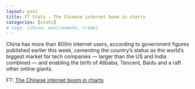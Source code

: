 ```yaml
---
layout: post
title: FT Stats - The Chinese internet boom in charts
categories: [stats]
# tags: [china, environment, trade]
---
```

China has more than 800m internet users, according to government figures published earlier this week, cementing the country’s status as the world’s biggest market for tech companies — larger than the US and India combined — and enabling the birth of Alibaba, Tencent, Baidu and a raft other online giants.

FT: [The Chinese internet boom in charts](https://www.ft.com/content/ef80e27c-a500-11e8-8ecf-a7ae1beff35b?desktop=true&segmentId=7c8f09b9-9b61-4fbb-9430-9208a9e233c8#myft:notification:daily-email:content)

